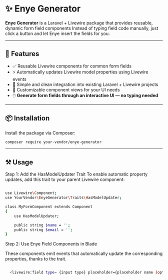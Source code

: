 # ✨ Enye Generator

**Enye Generator** is a Laravel + Livewire package that provides reusable, dynamic form field components Instead of typing field code manually, just click a button and let Enye insert the fields for you.

---

## 🚀 Features

- ✅ Reusable Livewire components for common form fields
- ⚡ Automatically updates Livewire model properties using Livewire events
- 🧩 Simple and clean integration into existing Laravel + Livewire projects
- 🎨 Customizable component views for your UI needs
- 🖱️ **Generate form fields through an interactive UI — no typing needed**

---

## 📦 Installation

Install the package via Composer:

```bash
composer require your-vendor/enye-generator
```

---

## ⚒ Usage 

Step 1: Add the HasModelUpdater Trait
To enable automatic property updates, add this trait to your parent Livewire component:

```bash

use Livewire\Component;
use YourVendor\EnyeGenerator\Traits\HasModelUpdater;

class MyFormComponent extends Component
{
    use HasModelUpdater;

    public string $name = '';
    public string $email = '';
}

```

Step 2: Use Enye Field Components in Blade

These components emit events that automatically update the corresponding properties, thanks to the trait.

```bash

  <livewire:field type= {input type} placeholder={placeholder name (optional)} model='{parent model name}' wire:model='{parent model name}' />

```

